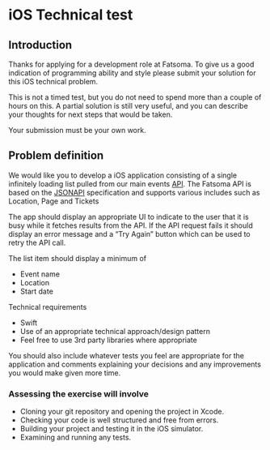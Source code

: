 # iOS Technical test

## Introduction

Thanks for applying for a development role at Fatsoma. To give us a good
indication of programming ability and style please submit your solution for
this iOS technical problem.

This is not a timed test, but you do not need to spend more than a couple of
hours on this. A partial solution is still very useful, and you can describe
your thoughts for next steps that would be taken.

Your submission must be your own work.

## Problem definition

We would like you to develop a iOS application consisting of a single infinitely loading list pulled from our main events [API](https://api.fatsoma.com/v1/events). The Fatsoma API is based on the [JSONAPI](https://jsonapi.org/) specification and supports various includes such as Location, Page and Tickets

The app should display an appropriate UI to indicate to the user that it is busy while it fetches results from the API. If the API request fails it should display an error message and a “Try Again” button which can be used to retry the API call. 

The list item should display a minimum of   
- Event name  
- Location  
- Start date  

Technical requirements 
- Swift
- Use of an appropriate technical approach/design pattern 
- Feel free to use 3rd party libraries where appropriate 

You should also include whatever tests you feel are appropriate for the application and comments explaining your decisions and any improvements you would make given more time.

### Assessing the exercise will involve  
- Cloning your git repository and opening the project in Xcode.  
- Checking your code is well structured and free from errors.   
- Building your project and testing it in the iOS simulator.  
- Examining and running any tests.   
